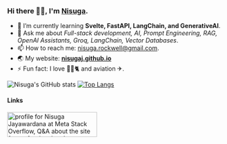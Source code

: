 ### Hi there 👋😀, I'm [Nisuga](https://nisugaj.github.io/).

- 🌱 I’m currently learning **Svelte, FastAPI, LangChain, and GenerativeAI**.
- 💬 Ask me about _Full-stack development, AI, Prompt Engineering, RAG, OpenAI Assistants, Groq, LangChain, Vector Databases_.
- 📫 How to reach me: nisuga.rockwell@gmail.com.
- 🌏 My website: **[nisugaj.github.io](https://nisugaj.github.io/)**
- ⚡ Fun fact: I love 🏸🎶🐈 and aviation ✈.

<!-- - 🔭 I’m currently working on a project  for **Leverage and Showcase** -->
<!-- - 👯 I’m looking to collaborate on **Prosodical audio enhancement** -->
<!-- - 🤔 I’m looking for help with **How to pitch an awesome software idea ?** -->
![Nisuga's GitHub stats](https://github-readme-stats.vercel.app/api?username=nisugaJ&show_icons=true&theme=dark)
[![Top Langs](https://github-readme-stats.vercel.app/api/top-langs/?username=anuraghazra&layout=compact)](https://github.com/anuraghazra/github-readme-stats)

#### Links
<a href="https://stackoverflow.com/users/10010326/nisuga-jayawardana"><img src="https://stackoverflow.com/users/flair/10010326.png" width="208" height="58" alt="profile for Nisuga Jayawardana at Meta Stack Overflow, Q&amp;A about the site for professional and enthusiast programmers" title="profile for Nisuga Jayawardana at Meta Stack Overflow, Q&amp;A about the site for professional and enthusiast programmers"></a>
